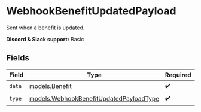 # WebhookBenefitUpdatedPayload

Sent when a benefit is updated.

**Discord & Slack support:** Basic


## Fields

| Field                                                                                    | Type                                                                                     | Required                                                                                 | Description                                                                              |
| ---------------------------------------------------------------------------------------- | ---------------------------------------------------------------------------------------- | ---------------------------------------------------------------------------------------- | ---------------------------------------------------------------------------------------- |
| `data`                                                                                   | [models.Benefit](../models/benefit.md)                                                   | :heavy_check_mark:                                                                       | N/A                                                                                      |
| `type`                                                                                   | [models.WebhookBenefitUpdatedPayloadType](../models/webhookbenefitupdatedpayloadtype.md) | :heavy_check_mark:                                                                       | N/A                                                                                      |
